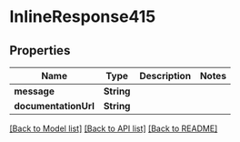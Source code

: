 # InlineResponse415

## Properties
Name | Type | Description | Notes
------------ | ------------- | ------------- | -------------
**message** | **String** |  | 
**documentationUrl** | **String** |  | 

[[Back to Model list]](../README.md#documentation-for-models) [[Back to API list]](../README.md#documentation-for-api-endpoints) [[Back to README]](../README.md)


